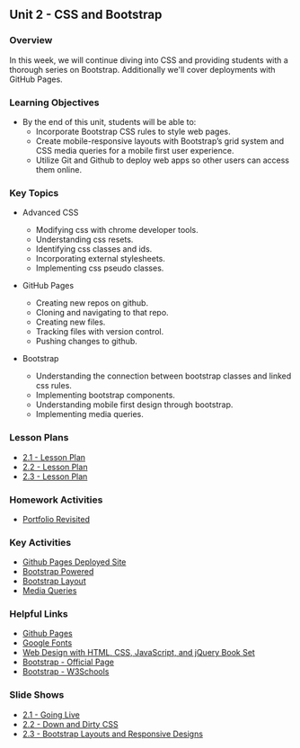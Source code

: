 ## Unit 2 - CSS and Bootstrap

### Overview

In this week, we will continue diving into CSS and providing students with a thorough series on Bootstrap. Additionally we'll cover deployments with GitHub Pages.

### Learning Objectives

* By the end of this unit, students will be able to:
  * Incorporate Bootstrap CSS rules to style web pages.
  * Create mobile-responsive layouts with Bootstrap’s grid system and CSS media queries for a mobile first user experience.
  * Utilize Git and Github to deploy web apps  so other users can access them online.

### Key Topics

* Advanced CSS
  * Modifying css with chrome developer tools.
  * Understanding css resets.
  * Identifying css classes and ids.
  * Incorporating external stylesheets.
  * Implementing css pseudo classes.

* GitHub Pages
  * Creating new repos on github.
  * Cloning and navigating to that repo.
  * Creating new files.
  * Tracking files with version control.
  * Pushing changes to github.

* Bootstrap
  * Understanding the connection between bootstrap classes and linked css rules.
  * Implementing bootstrap components.
  * Understanding mobile first design through bootstrap.
  * Implementing media queries.

### Lesson Plans

* [2.1 - Lesson Plan](01-Day/02.1-LessonPlan.md)
* [2.2 - Lesson Plan](02-Day/02.2-LessonPlan.md)
* [2.3 - Lesson Plan](03-Day/02.3-LessonPlan.md)

### Homework Activities

* [Portfolio Revisited](../../../01-Class-Content/02-css-bootstrap/02-Homework/Instructions/homework-instructions.md)

### Key Activities

* [Github Pages Deployed Site](../../../01-Class-Content/02-css-bootstrap/01-Activities/06-GithubPagesProject)
* [Bootstrap Powered](../../../01-Class-Content/02-css-bootstrap/01-Activities/10-WheresCSS)
* [Bootstrap Layout](../../../01-Class-Content/02-css-bootstrap/01-Activities/16-CardLayout)
* [Media Queries](../../../01-Class-Content/02-css-bootstrap/01-Activities/18-StudentMedia)

### Helpful Links

* [Github Pages](https://pages.github.com/)
* [Google Fonts](https://www.google.com/fonts)
* [Web Design with HTML, CSS, JavaScript, and jQuery Book Set](https://www.amazon.com/Web-Design-HTML-JavaScript-jQuery/dp/1118907442)
* [Bootstrap - Official Page](http://getbootstrap.com/)
* [Bootstrap - W3Schools](http://www.w3schools.com/bootstrap/bootstrap_get_started.asp)

### Slide Shows

* [2.1 - Going Live](https://docs.google.com/presentation/d/11RK-NMs6UMCj2pWx5vWG1dQuvKGbQ46QwnzAZtUzaWc/edit?usp=sharing)
* [2.2 - Down and Dirty CSS](https://docs.google.com/presentation/d/19SuDB8hCpezLxRynQVPVorp147WlHky0Eda3Nflgb80/edit?usp=sharing)
* [2.3 - Bootstrap Layouts and Responsive Designs](https://docs.google.com/presentation/d/1Jh6q12Se09VVVL93AAdeetbRtGZHv70ZU-U7wnBT6w4/edit?usp=sharing)
